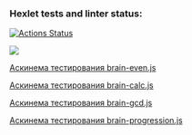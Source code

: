 ### Hexlet tests and linter status:
[![Actions Status](https://github.com/Enstrue/frontend-project-44/actions/workflows/hexlet-check.yml/badge.svg)](https://github.com/Enstrue/frontend-project-44/actions)

<a href="https://codeclimate.com/github/Enstrue/frontend-project-44/maintainability"><img src="https://api.codeclimate.com/v1/badges/f5a9a3960aa5855e59d4/maintainability" /></a>

<a href ="https://asciinema.org/a/sgIkzdoS7VEghfhv1logWpIab">Аскинема тестирования brain-even.js</a>

<a href ="https://asciinema.org/a/YRDoW0Uxip2jsE9LGUWwUOcjK">Аскинема тестирования brain-calc.js</a>

<a href ="https://asciinema.org/a/0GSwjXHYkQGTbo30gI7SNRaBq">Аскинема тестирования brain-gcd.js</a>

<a href ="https://asciinema.org/a/IcICe90RSZCObMn4hCOAIjUZ5">Аскинема тестирования brain-progression.js</a>